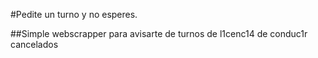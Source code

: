 #Pedite un turno y no esperes.

##Simple webscrapper para avisarte de turnos de l1cenc14 de conduc1r cancelados 


